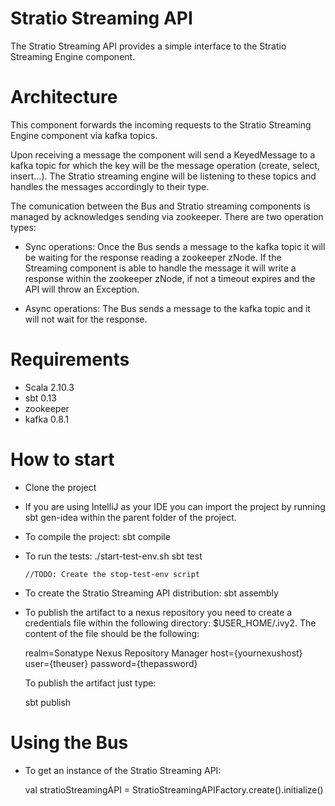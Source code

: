 Stratio Streaming API
=====================

The Stratio Streaming API provides a simple interface to the Stratio Streaming Engine component.

Architecture
============

This component forwards the incoming requests to the Stratio Streaming Engine component via kafka topics.

Upon receiving a message the component will send a KeyedMessage to a kafka topic for which the key will be the message operation (create, select, insert...). The Stratio streaming engine will be listening to these topics and handles the messages accordingly to their type.

The comunication between the Bus and Stratio streaming components is managed by acknowledges sending via zookeeper. There are two operation types:

   * Sync operations: Once the Bus sends a message to the kafka topic it will be waiting for the response reading a zookeeper zNode. If the Streaming component is able to handle the message it will write a response within the zookeeper zNode, if not a timeout expires and the API will throw an Exception.

   * Async operations: The Bus sends a message to the kafka topic and it will not wait for the response.


Requirements
============

  * Scala 2.10.3
  * sbt 0.13
  * zookeeper
  * kafka 0.8.1

How to start
============

  * Clone the project

  * If you are using IntelliJ as your IDE you can import the project by running sbt gen-idea within the parent folder of the project. 

  * To compile the project:
        sbt compile

  * To run the tests:
        ./start-test-env.sh 
        sbt test

        //TODO: Create the stop-test-env script

  * To create the Stratio Streaming API distribution:
        sbt assembly

  * To publish the artifact to a nexus repository you need to create a credentials file within the following directory: $USER_HOME/.ivy2.
    The content of the file should be the following:

     realm=Sonatype Nexus Repository Manager
     host={yournexushost}
     user={theuser}
     password={thepassword}

     To publish the artifact just type:

       sbt publish

Using the Bus
=============

  * To get an instance of the Stratio Streaming API:

    val stratioStreamingAPI = StratioStreamingAPIFactory.create().initialize()
 